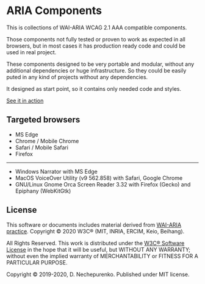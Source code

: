 # ARIA Components

This is collections of WAI-ARIA WCAG 2.1 AAA compatible components. 

Those components not fully tested or proven to work as expected in all browsers,
but in most cases it has production ready code and could be used in real project.

These components designed to be very portable and modular, without any additional 
dependencies or huge infrastructure. So they could be easily puted in any kind of 
projects without any dependencies.

It designed as start point, so it contains only needed code and styles.

[See it in action](https://dimanech.github.io/aria-components/)

## Targeted browsers

* MS Edge
* Chrome / Mobile Chrome
* Safari / Mobile Safari
* Firefox

---

* Windows Narrator with MS Edge
* MacOS VoiceOver Utility (v9 562.858) with Safari, Google Chrome
* GNU/Linux Gnome Orca Screen Reader 3.32 with Firefox (Gecko) and Epiphany (WebKitGtk)

## License

This software or documents includes material derived from 
[WAI-ARIA practice](https://www.w3.org/TR/wai-aria-practices/).
Copyright © 2020 W3C® (MIT, INRIA, ERCIM, Keio, Beihang).

All Rights Reserved. This work is distributed under the
[W3C® Software License](http://www.w3.org/Consortium/Legal/copyright-software)
in the hope that it will be useful, but WITHOUT ANY WARRANTY;
without even the implied warranty of MERCHANTABILITY or FITNESS FOR A
PARTICULAR PURPOSE.

Copyright © 2019-2020, D. Nechepurenko. Published under MIT license.
